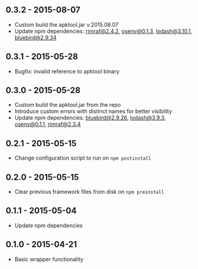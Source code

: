 ## 0.3.2 - 2015-08-07

* Custom build the apktool.jar v.2015.08.07
* Update npm dependencies: rimraf@2.4.2, osenv@0.1.3, lodash@3.10.1, bluebird@2.9.34

## 0.3.1 - 2015-05-28

* Bugfix: invalid reference to apktool binary

## 0.3.0 - 2015-05-28

* Custom build the apktool.jar from the repo
* Introduce custom errors with distinct names for better visibility
* Update npm dependencies: bluebird@2.9.26, lodash@3.9.3, osenv@0.1.1, rimraf@2.3.4

## 0.2.1 - 2015-05-15

* Change configuration script to run on `npm postinstall`

## 0.2.0 - 2015-05-15

* Clear previous framework files from disk on `npm preinstall`

## 0.1.1 - 2015-05-04

* Update npm dependencies

## 0.1.0 - 2015-04-21

* Basic wrapper functionality
